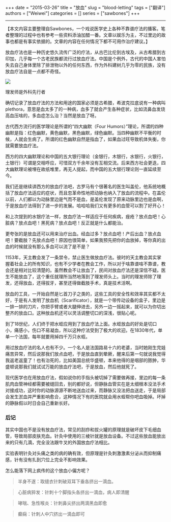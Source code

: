 +++ 
date = "2015-03-26"
title = "放血"
slug = "blood-letting"
tags = ["翻译"]
authors = ["Weiwei"]
categories = []
series = ["sawbones"]
+++

* * *

【本文内容主要整理自Sawbones，一个戏说医学史上各种不靠谱疗法的播客。笔者整理的过程中也有参考一些资料添油加醋一番。文章以娱乐为主，不过里边的故事也都是有事实依据的。文章的内容在任何情况下都不可用作治疗建议。】

放血疗法也是一种历史悠久流传广泛的疗法，从古巴比伦到古埃及，从古希腊到古印加，几乎每一个古老民族都流行过放血疗法。中国是个例外，古代的中国人害怕失去自己身体里除了排泄物以外的任何东西，作为外科建树几乎为零的民族，没有放血疗法自是一点都不奇怪。

![](http://i1.15yan.guokr.cn/8a3b9431ee48aa2e7115ea75ec755771.jpg)

理发师是外科先行者

确切记录了放血疗法的方法和用途的国家必须是古希腊，希波克拉底说有一种病叫plethora，意思是血太多了的一种病，血多了就会产生各种症状，比如流鼻血发烧高血压啥的，多血症怎么治？当然是放血了呀。

古代西方流行的医学理论是所谓的“四大幽默（Four Humors）”理论，所谓的四种幽默是指：红色幽默，黄色幽默，黑色幽默，绿色幽默。当四种幽默不平衡的时候，人就会生病了。所谓的红色幽默自然是指血了，如果血过旺导致机体失衡，你就需要放血疗法。

西方的四大幽默理论和中国的五大银行理论（金银行，木银行，水银行，火银行，土银行）可谓是交相呼应，可惜双方千余年没有互相交流。后来西方社会更迭，四大幽默理论被埋在故纸堆里，再无人提起，而中国的五大银行理论则一直延续至今。

我们还是继续讲西方的放血疗法吧，古罗马有个很著名的医生叫盖伦，他系统地概括了放血疗法适应的症状，而且忽革命性地把动脉也纳入了放血的流程中。在盖伦以前，人们都以为动脉里边是气而不是血，是盖伦发现了原来动脉里边也是血啊，于是放血疗法得到了进一步的发展。哈哈哈我们又有更多的血管可以割了好开心！

和上次提到的水银疗法一样，放血疗法一样适应于任何疾病，痤疮？放点血吧！心脏病？放点血吧！黑死病？放点血吧！反正就是什么都能治。

更夸张的是放血还可以用来治疗出血。经血过多？放点血吧！产后出血？放点血吧！要截肢？先放点血吧！原因也很简单，如果我预先把你的血放掉，等你真的出血的时候就没有那么多血可以流了是不是？

1153年，天主教会发了一条禁令，禁止医生做放血疗法。彼时的天主教会其实掌握着社会上的所有知识，也有不少学者在教会工作，所以对于啥靠谱啥不靠谱，教会还是相对比较清楚的。虽然教会不让放血了，民间对放血疗法还是深信不疑。医生不能放血了，这个重任就理所当然地落到了理发师头上。当时的理发师除了理发，还得放血，还得拔牙，甚至还得做截肢手术，真是技术活啊。

放血的工具，一开始自然是匕首刀子之类的，这些工具的安全性和效率其实都不太好，于是有人发明了放血机（Scarificator），就是一个带传动设备的盒子，里边是一排一排的刀片，你把手臂或者大腿伸进去，另外一边一摇起来，就可以为你切出整齐的放血口。这种放血机还可以灵活调整切口的深浅，很贴心呢。

到了18世纪，人们终于把水蛭应用到了放血疗法上面。水蛭放血的好处是切口小，痛感小，伤口不易凝血，所以这种疗法受到了极大的欢迎。在1830年代，单单一个法国，每年就要用掉四千万只水蛭。

用过放血疗法的名人也有不少。一个名人是法国路易十六的老婆，当时她刚生完娃痛苦异常，然后说那我们放点血吧，于是放血直到晕厥，醒来后第一句就说我觉得我返老返童了！也有治死的，比如美国总统华盛顿，本来他得的是咽部的脓肿，华盛顿说那我们就试试万能的放血疗法吧，于是放血，然后他就死了。

现代医学也在用放血疗法，假如说你的手指头被切掉了需要做再接，里边的每一条肌肉血管神经都需要被缝回去，别的都好说，但静脉血管实在是太细根本没法手术对接成功，这时你的动脉源源不断地送血过来，而静脉又没法把血送走，于是局部会发生淤血并严重影响愈合，这种情况下有的医院就会用水蛭帮你吧血吸掉。坏掉的静脉假以时日会自己重新长好。

### 后记

其实中国也不是没有放血疗法，常见的刮痧和拔火罐的原理就是破坏皮下毛细血管，导致局部皮肤充血。针灸中使用的三棱针就是放血设备。不过这些放血能放出来的只有几滴，完全没法跟牛叉的外国放血疗法相比。

实验表明针灸对头痛之类的病的确有效，但原理是针灸刺激激素分泌从而抑制痛感，针有没有扎到穴位上完全不影响效果。

怎么能落下网上疯传的这个放血小偏方呢？

> 半身不遂：取缝衣针刺破双耳下垂各挤出一滴血。

> 心脏病猝发：针刺十个脚指头各挤出一滴血，病人即清醒

> 哮喘、急性喉炎：针刺鼻尖挤出两滴黑血即愈

> 癫痫：针刺人中穴挤出一滴血即可